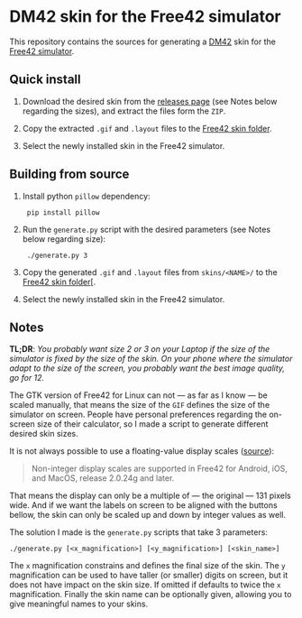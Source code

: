 # DM42 skin for the Free42 simulator

This repository contains the sources for generating a [DM42][] skin for the
[Free42 simulator][].

## Quick install

1. Download the desired skin from the [releases page][] (see Notes below
   regarding the sizes), and extract the files form the `ZIP`.

2. Copy the extracted `.gif` and `.layout` files to the [Free42 skin folder][].

3. Select the newly installed skin in the Free42 simulator.


## Building from source

1. Install python `pillow` dependency:

        pip install pillow

2. Run the `generate.py` script with the desired parameters (see Notes below
   regarding size):

        ./generate.py 3

3. Copy the generated `.gif` and `.layout` files from `skins/<NAME>/` to the
   [Free42 skin folder][.

4. Select the newly installed skin in the Free42 simulator.

## Notes

**TL;DR**: _You probably want size 2 or 3 on your Laptop if the size of the
simulator is fixed by the size of the skin. On your phone where the simulator
adapt to the size of the screen, you probably want the best image quality, go
for 12._

The GTK version of Free42 for Linux can not — as far as I know — be scaled
manually, that means the size of the `GIF` defines the size of the simulator on
screen. People have personal preferences regarding the on-screen size of
their calculator, so I made a script to generate different desired skin sizes.

It is not always possible to use a floating-value display scales
([source](https://thomasokken.com/free42/skins/#nonint)):

> Non-integer display scales are supported in Free42 for Android, iOS, and
> MacOS, release 2.0.24g and later.

That means the display can only be a multiple of — the original — 131 pixels
wide. And if we want the labels on screen to be aligned with the buttons bellow,
the skin can only be scaled up and down by integer values as well.

The solution I made is the `generate.py` scripts that take 3 parameters:

    ./generate.py [<x_magnification>] [<y_magnification>] [<skin_name>]

The `x` magnification constrains and defines the final size of the skin. The `y`
magnification can be used to have taller (or smaller) digits on screen, but it
does not have impact on the skin size. If omitted if defaults to twice the `x`
magnification. Finally the skin name can be optionally given, allowing you to
give meaningful names to your skins.

[releases page]: https://github.com/StreakyCobra/dm42-skin/releases
[DM42]: https://www.swissmicros.com/dm42.php
[Free42 simulator]: https://thomasokken.com/free42/
[Free42 skin folder]: https://thomasokken.com/free42/skins/README.html
